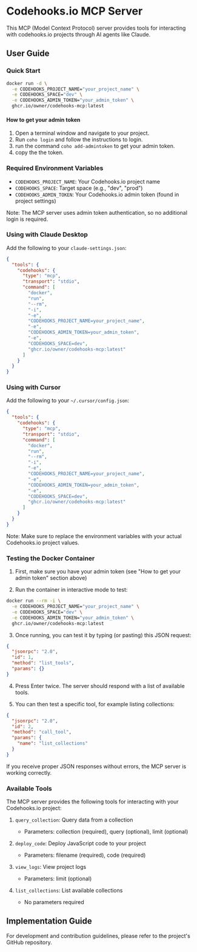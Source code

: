 # Codehooks.io MCP Server

This MCP (Model Context Protocol) server provides tools for interacting with codehooks.io projects through AI agents like Claude.

## User Guide

### Quick Start

```bash
docker run -d \
  -e CODEHOOKS_PROJECT_NAME="your_project_name" \
  -e CODEHOOKS_SPACE="dev" \
  -e CODEHOOKS_ADMIN_TOKEN="your_admin_token" \
  ghcr.io/owner/codehooks-mcp:latest
```

#### How to get your admin token

1. Open a terminal window and navigate to your project.
2. Run `coho login` and follow the instructions to login.
3. run the command `coho add-admintoken` to get your admin token.
4. copy the the token.

### Required Environment Variables

- `CODEHOOKS_PROJECT_NAME`: Your Codehooks.io project name
- `CODEHOOKS_SPACE`: Target space (e.g., "dev", "prod")
- `CODEHOOKS_ADMIN_TOKEN`: Your Codehooks.io admin token (found in project settings)

Note: The MCP server uses admin token authentication, so no additional login is required.

### Using with Claude Desktop

Add the following to your `claude-settings.json`:

```json
{
  "tools": {
    "codehooks": {
      "type": "mcp",
      "transport": "stdio",
      "command": [
        "docker",
        "run",
        "--rm",
        "-i",
        "-e",
        "CODEHOOKS_PROJECT_NAME=your_project_name",
        "-e",
        "CODEHOOKS_ADMIN_TOKEN=your_admin_token",
        "-e",
        "CODEHOOKS_SPACE=dev",
        "ghcr.io/owner/codehooks-mcp:latest"
      ]
    }
  }
}
```

### Using with Cursor

Add the following to your `~/.cursor/config.json`:

```json
{
  "tools": {
    "codehooks": {
      "type": "mcp",
      "transport": "stdio",
      "command": [
        "docker",
        "run",
        "--rm",
        "-i",
        "-e",
        "CODEHOOKS_PROJECT_NAME=your_project_name",
        "-e",
        "CODEHOOKS_ADMIN_TOKEN=your_admin_token",
        "-e",
        "CODEHOOKS_SPACE=dev",
        "ghcr.io/owner/codehooks-mcp:latest"
      ]
    }
  }
}
```

Note: Make sure to replace the environment variables with your actual Codehooks.io project values.

### Testing the Docker Container

1. First, make sure you have your admin token (see "How to get your admin token" section above)

2. Run the container in interactive mode to test:

```bash
docker run --rm -i \
  -e CODEHOOKS_PROJECT_NAME="your_project_name" \
  -e CODEHOOKS_SPACE="dev" \
  -e CODEHOOKS_ADMIN_TOKEN="your_admin_token" \
  ghcr.io/owner/codehooks-mcp:latest
```

3. Once running, you can test it by typing (or pasting) this JSON request:

```json
{
  "jsonrpc": "2.0",
  "id": 1,
  "method": "list_tools",
  "params": {}
}
```

4. Press Enter twice. The server should respond with a list of available tools.

5. You can then test a specific tool, for example listing collections:

```json
{
  "jsonrpc": "2.0",
  "id": 2,
  "method": "call_tool",
  "params": {
    "name": "list_collections"
  }
}
```

If you receive proper JSON responses without errors, the MCP server is working correctly.

### Available Tools

The MCP server provides the following tools for interacting with your Codehooks.io project:

1. `query_collection`: Query data from a collection

   - Parameters: collection (required), query (optional), limit (optional)

2. `deploy_code`: Deploy JavaScript code to your project

   - Parameters: filename (required), code (required)

3. `view_logs`: View project logs

   - Parameters: limit (optional)

4. `list_collections`: List available collections
   - No parameters required

## Implementation Guide

For development and contribution guidelines, please refer to the project's GitHub repository.
